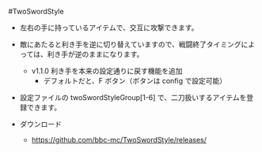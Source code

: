 #TwoSwordStyle

- 左右の手に持っているアイテムで、交互に攻撃できます。

- 敵にあたると利き手を逆に切り替えていますので、戦闘終了タイミングによっては、利き手が逆のままになります。
    - v1.1.0 利き手を本来の設定通りに戻す機能を追加
        - デフォルトだと、F ボタン（ボタンは config で設定可能）

- 設定ファイルの twoSwordStyleGroup[1-6] で、二刀扱いするアイテムを登録できます。

- ダウンロード
  - https://github.com/bbc-mc/TwoSwordStyle/releases/
